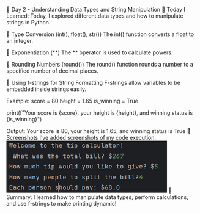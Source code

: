 📝 Day 2 - Understanding Data Types and String Manipulation
📌 Today I Learned:
Today, I explored different data types and how to manipulate strings in Python.

🔹 Type Conversion (int(), float(), str())
The int() function converts a float to an integer.

🔹 Exponentiation (**)
The ** operator is used to calculate powers.

🔹 Rounding Numbers (round())
The round() function rounds a number to a specified number of decimal places.

🔹 Using f-strings for String Formatting
F-strings allow variables to be embedded inside strings easily.

Example:
score = 80
height = 1.65
is_winning = True

print(f"Your score is {score}, your height is {height}, and winning status is {is_winning}")

Output:
Your score is 80, your height is 1.65, and winning status is True
📸 Screenshots
I’ve added screenshots of my code execution.
![](image.png)
🎯 Summary:
I learned how to manipulate data types, perform calculations, and use f-strings to make printing dynamic!